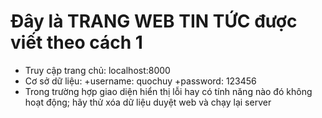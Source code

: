 # Đây là TRANG WEB TIN TỨC được viết theo cách 1
- Truy cập trang chủ: localhost:8000
- Cơ sở dữ liệu:
  +username: quochuy
  +password: 123456
- Trong trường hợp giao diện hiển thị lỗi hay có tính năng nào đó không hoạt động; hãy thử xóa dữ liệu duyệt web và chạy lại server

  
